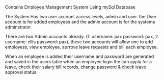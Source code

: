 Contains Employee Management System 
Using mySql Database

The System Has two user account access levels, admin and user.
the User account is for added employees and the admin account is for the systems adminstrator.

There are two Admin accounts already: (1. username: pax password: pax, 2. username: ellis password: pax), these two accounts will allow one to add employess, view employee, aprrove leave requests and bill each employee.

When an employee is added their username and password are generated and saved in the users table 
when an employee login the can apply for a leave, check their salary bill records, change password & check leave approval status
